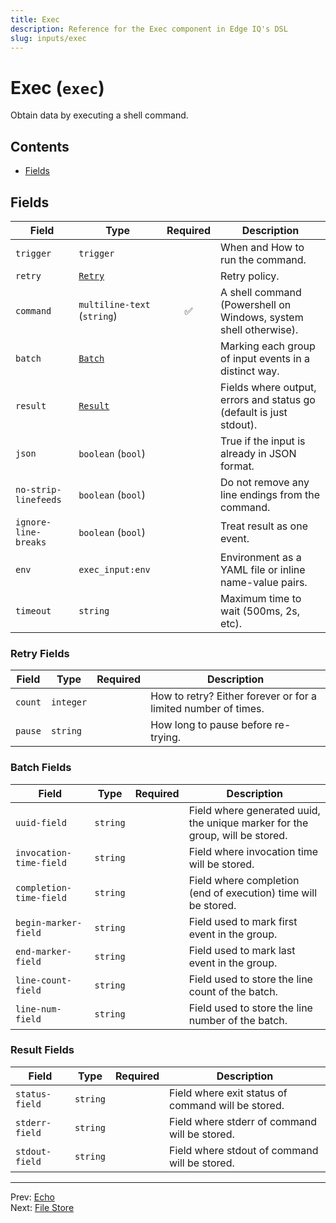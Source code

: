 ```yaml
---
title: Exec
description: Reference for the Exec component in Edge IQ's DSL
slug: inputs/exec
---
```


# Exec (`exec`)

Obtain data by executing a shell command.


## Contents

- [Fields](#fields)




## Fields


| Field | Type | Required | Description |
|---|---|:---:|---|
| `trigger` | `trigger` |  | When and How to run the command. |
| `retry` | [`Retry`](#retry-fields) |  | Retry policy. |
| `command` | `multiline-text` (`string`) | ✅ | A shell command (Powershell on Windows, system shell otherwise). |
| `batch` | [`Batch`](#batch-fields) |  | Marking each group of input events in a distinct way. |
| `result` | [`Result`](#result-fields) |  | Fields where output, errors and status go (default is just stdout). |
| `json` | `boolean` (`bool`) |  | True if the input is already in JSON format. |
| `no-strip-linefeeds` | `boolean` (`bool`) |  | Do not remove any line endings from the command. |
| `ignore-line-breaks` | `boolean` (`bool`) |  | Treat result as one event. |
| `env` | `exec_input:env` |  | Environment as a YAML file or inline name-value pairs. |
| `timeout` | `string` |  | Maximum time to wait (500ms, 2s, etc). |





### Retry Fields

| Field | Type | Required | Description |
|---|---|:---:|---|
| `count` | `integer` |  | How to retry? Either forever or for a limited number of times. |
| `pause` | `string` |  | How long to pause before re-trying. |



### Batch Fields

| Field | Type | Required | Description |
|---|---|:---:|---|
| `uuid-field` | `string` |  | Field where generated uuid, the unique marker for the group, will be stored. |
| `invocation-time-field` | `string` |  | Field where invocation time will be stored. |
| `completion-time-field` | `string` |  | Field where completion (end of execution) time will be stored. |
| `begin-marker-field` | `string` |  | Field used to mark first event in the group. |
| `end-marker-field` | `string` |  | Field used to mark last event in the group. |
| `line-count-field` | `string` |  | Field used to store the line count of the batch. |
| `line-num-field` | `string` |  | Field used to store the line number of the batch. |



### Result Fields

| Field | Type | Required | Description |
|---|---|:---:|---|
| `status-field` | `string` |  | Field where exit status of command will be stored. |
| `stderr-field` | `string` |  | Field where stderr of command will be stored. |
| `stdout-field` | `string` |  | Field where stdout of command will be stored. |






---
Prev: [Echo](echo.md)  
Next: [File Store](file-store.md)  
